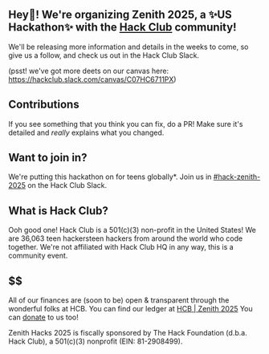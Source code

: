 ## Hey👋! We're organizing Zenith 2025, a ✨US Hackathon✨ with the [Hack Club](https://hackclub.com) community!

We'll be releasing more information and details in the weeks to come, so give us a follow, and check us out in the Hack Club Slack.

(psst! we've got more deets on our canvas here: https://hackclub.slack.com/canvas/C07HC6711PX)

## Contributions
If you see something that you think you can fix, do a PR! Make sure it's detailed and _really_ explains what you changed.

## Want to join in?
We're putting this hackathon on for teens globally*. Join us in [#hack-zenith-2025](https://hackclub.slack.com/archives/C07HC6711PX) on the Hack Club Slack.

## What is Hack Club?
Ooh good one! Hack Club is a 501(c)(3) non-profit in the United States! We are 36,063 teen hackersteen hackers from around the world who code together. We're not affiliated with Hack Club HQ in any way, this is a community event.

## $$
All of our finances are (soon to be) open & transparent through the wonderful folks at HCB. You can find our ledger at [HCB | Zenith 2025](https://hcb.hackclub.com/zenithhacks) You can [donate](https://hcb.hackclub.com/donations/start/zenithhacks) to us too!

Zenith Hacks 2025 is fiscally sponsored by The Hack Foundation (d.b.a. Hack Club), a 501(c)(3) nonprofit (EIN: 81-2908499).



<!--

**Here are some ideas to get you started:**

🙋‍♀️ A short introduction - what is your organization all about?
🌈 Contribution guidelines - how can the community get involved?
👩‍💻 Useful resources - where can the community find your docs? Is there anything else the community should know?
🍿 Fun facts - what does your team eat for breakfast?
🧙 Remember, you can do mighty things with the power of [Markdown](https://docs.github.com/github/writing-on-github/getting-started-with-writing-and-formatting-on-github/basic-writing-and-formatting-syntax)
-->
